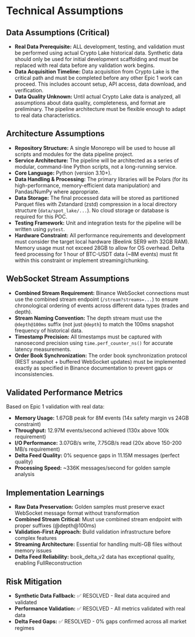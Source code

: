 # Technical Assumptions

## Data Assumptions (Critical)

* **Real Data Prerequisite:** ALL development, testing, and validation must be performed using actual Crypto Lake historical data. Synthetic data should only be used for initial development scaffolding and must be replaced with real data before any validation work begins.
* **Data Acquisition Timeline:** Data acquisition from Crypto Lake is the critical path and must be completed before any other Epic 1 work can proceed. This includes account setup, API access, data download, and verification.
* **Data Quality Unknown:** Until actual Crypto Lake data is analyzed, all assumptions about data quality, completeness, and format are preliminary. The pipeline architecture must be flexible enough to adapt to real data characteristics.

## Architecture Assumptions

* **Repository Structure:** A single Monorepo will be used to house all scripts and modules for the data pipeline project.
* **Service Architecture:** The pipeline will be architected as a series of modular, command-line Python scripts, not a long-running service.
* **Core Language:** Python (version 3.10+).
* **Data Handling & Processing:** The primary libraries will be Polars (for its high-performance, memory-efficient data manipulation) and Pandas/NumPy where appropriate.
* **Data Storage:** The final processed data will be stored as partitioned Parquet files with Zstandard (zstd) compression in a local directory structure (`data/spot_lake/...`). No cloud storage or database is required for this POC.
* **Testing Framework:** Unit and integration tests for the pipeline will be written using `pytest`.
* **Hardware Constraint:** All performance requirements and development must consider the target local hardware (Beelink SER9 with 32GB RAM). Memory usage must not exceed 28GB to allow for OS overhead. Delta feed processing for 1 hour of BTC-USDT data (~8M events) must fit within this constraint or implement streaming/chunking.

## WebSocket Stream Assumptions

* **Combined Stream Requirement:** Binance WebSocket connections must use the combined stream endpoint (`/stream?streams=...`) to ensure chronological ordering of events across different data types (trades and depth).
* **Stream Naming Convention:** The depth stream must use the `@depth@100ms` suffix (not just `@depth`) to match the 100ms snapshot frequency of historical data.
* **Timestamp Precision:** All timestamps must be captured with nanosecond precision using `time.perf_counter_ns()` for accurate latency measurements.
* **Order Book Synchronization:** The order book synchronization protocol (REST snapshot + buffered WebSocket updates) must be implemented exactly as specified in Binance documentation to prevent gaps or inconsistencies.

## Validated Performance Metrics

Based on Epic 1 validation with real data:

* **Memory Usage:** 1.67GB peak for 8M events (14x safety margin vs 24GB constraint)
* **Throughput:** 12.97M events/second achieved (130x above 100k requirement)
* **I/O Performance:** 3.07GB/s write, 7.75GB/s read (20x above 150-200 MB/s requirement)
* **Delta Feed Quality:** 0% sequence gaps in 11.15M messages (perfect quality)
* **Processing Speed:** ~336K messages/second for golden sample analysis

## Implementation Learnings

* **Raw Data Preservation:** Golden samples must preserve exact WebSocket message format without transformation
* **Combined Stream Critical:** Must use combined stream endpoint with proper suffixes (@depth@100ms)
* **Validation-First Approach:** Build validation infrastructure before complex features
* **Streaming Architecture:** Essential for handling multi-GB files without memory issues
* **Delta Feed Reliability:** book_delta_v2 data has exceptional quality, enabling FullReconstruction

## Risk Mitigation

* **Synthetic Data Fallback:** ✅ RESOLVED - Real data acquired and validated
* **Performance Validation:** ✅ RESOLVED - All metrics validated with real data
* **Delta Feed Gaps:** ✅ RESOLVED - 0% gaps confirmed across all market regimes
